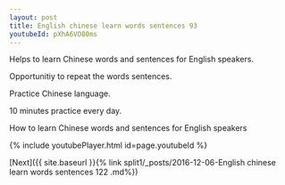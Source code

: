 ```yaml
---
layout: post
title: English chinese learn words sentences 93 
youtubeId: pXhA6VO80ms
---
```

 
 
Helps to learn Chinese words and sentences for English speakers.

Opportunitiy to repeat the words sentences. 

Practice Chinese language. 
 
10 minutes practice every day. 
 
How to learn Chinese words and sentences for English speakers 
 
{% include youtubePlayer.html id=page.youtubeId %}
 
 
[Next]({{ site.baseurl }}{% link  split1/_posts/2016-12-06-English chinese learn words sentences 122 .md%})
 
